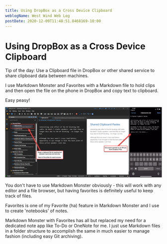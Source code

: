 ```yaml
---
title: Using DropBox as a Cross Device Clipboard
weblogName: West Wind Web Log
postDate: 2020-12-09T11:48:51.8468169-10:00
---
```

# Using DropBox as a Cross Device Clipboard

Tip of the day: Use a Clipboard file in DropBox or other shared service to share clipboard data between machines.

I use Markdown Monster and Favorites with a Markdown file to hold clips and then open the file on the phone in DropBox and copy text to clipboard.

Easy peasy!

![](CopyToClipboard.png)

You don't have to use Markdown Monster obviously - this will work with any editor and a file browser, but having favorites is definitely useful to keep track of files.

Favorites is one of my Favorite (ha) feature in Markdown Monster and I use to create 'notebooks' of notes.

Markdown Monster with Favorites has all but replaced my need for a dedicated note app like To-Do or OneNote for me. I just use Markdown files in a folder structure to accomplish the same in much easier to manage fashion (including easy Git archiving). 